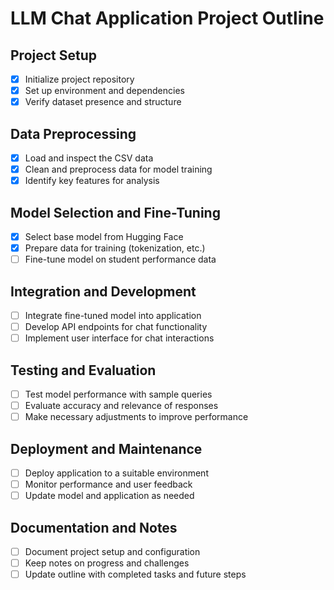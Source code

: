# LLM Chat Application Project Outline

## Project Setup
- [x] Initialize project repository
- [x] Set up environment and dependencies
- [x] Verify dataset presence and structure

## Data Preprocessing
- [x] Load and inspect the CSV data
- [x] Clean and preprocess data for model training
- [x] Identify key features for analysis

## Model Selection and Fine-Tuning
- [x] Select base model from Hugging Face
- [x] Prepare data for training (tokenization, etc.)
- [ ] Fine-tune model on student performance data

## Integration and Development
- [ ] Integrate fine-tuned model into application
- [ ] Develop API endpoints for chat functionality
- [ ] Implement user interface for chat interactions

## Testing and Evaluation
- [ ] Test model performance with sample queries
- [ ] Evaluate accuracy and relevance of responses
- [ ] Make necessary adjustments to improve performance

## Deployment and Maintenance
- [ ] Deploy application to a suitable environment
- [ ] Monitor performance and user feedback
- [ ] Update model and application as needed

## Documentation and Notes
- [ ] Document project setup and configuration
- [ ] Keep notes on progress and challenges
- [ ] Update outline with completed tasks and future steps
